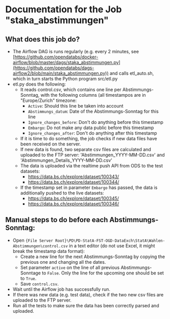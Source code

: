 # Documentation for the Job "staka_abstimmungen"

## What does this job do?
- The Airflow DAG is runs regularly (e.g. every 2 minutes, see [https://github.com/opendatabs/docker-airflow/blob/master/dags/staka_abstimmungen.py](https://github.com/opendatabs/dags-airflow2/blob/main/staka_abstimmungen.py)) and calls etl_auto.sh, which in turn starts the Python program src/etl.py
- etl.py does the following: 
  - It reads control.csv, which contains one line per Abstimmungs-Sonntag, with the following columns (all timestampos are in "Europe/Zurich" timezone: 
    - `Active`: Should this line be taken into account
    - `Abstimmungs_datum`: Date of the Abstimmungs-Sonntag for this line
    - `Ignore_changes_before`: Don't do anything before this timestamp
    - `Embargo`: Do not make any data public before this timestamp
    - `Ignore_changes_after`: Don't do anything after this timestamp
  - If it is time to do something, the job checks if new data files have been received on the server. 
  - If new data is found, two separate csv files are calculated and uploaded to the FTP server: 'Abstimmungen_YYYY-MM-DD.csv' and 'Abstimmungen_Details_YYYY-MM-DD.csv'
  - The data is uploaded via the realtime push API from ODS to the test datasets:
    - https://data.bs.ch/explore/dataset/100343/
    - https://data.bs.ch/explore/dataset/100344/
  - If the timestamp set in parameter `Embargo` has passed, the data is additionally pushed to the live datasets:
    - https://data.bs.ch/explore/dataset/100345/
    - https://data.bs.ch/explore/dataset/100346/
  
## Manual steps to do before each Abstimmungs-Sonntag: 
- Open `{File Server Root}\PD\PD-StatA-FST-OGD-DataExch\StatA\Wahlen-Abstimmungen\control.csv` in a text editor (do not use Excel, it might break the timestamp data format): 
  - Create a new line for the next Abstimmungs-Sonntag by copying the previous one and changing all the dates. 
  - Set parameter `active` on the line of all previous Abstimmungs-Sonntage to `False`. Only the line for the upcoming one should be set to `True`.
  - Save `control.csv`. 
- Wait until the Airflow job has successfully run. 
- If there was new data (e.g. test data), check if the two new csv files are uploaded to the FTP server. 
- Run all the tests to make sure the data has been correctly parsed and uploaded. 

